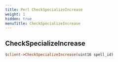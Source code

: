 ```yaml
---
title: Perl CheckSpecializeIncrease
weight: 1
hidden: true
menuTitle: CheckSpecializeIncrease
---
```

## CheckSpecializeIncrease
```perl
$client->CheckSpecializeIncrease(uint16 spell_id)
```